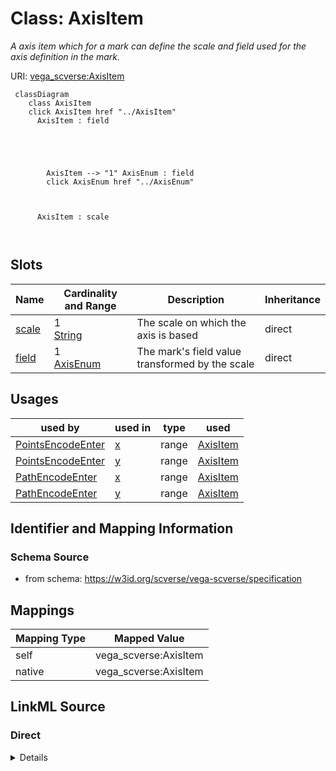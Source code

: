 

# Class: AxisItem 


_A axis item which for a mark can define the scale and field used for the axis definition in the mark._





URI: [vega_scverse:AxisItem](https://w3id.org/scverse/vega-scverse/AxisItem)






```mermaid
 classDiagram
    class AxisItem
    click AxisItem href "../AxisItem"
      AxisItem : field
        
          
    
        
        
        AxisItem --> "1" AxisEnum : field
        click AxisEnum href "../AxisEnum"
    

        
      AxisItem : scale
        
      
```




<!-- no inheritance hierarchy -->


## Slots

| Name | Cardinality and Range | Description | Inheritance |
| ---  | --- | --- | --- |
| [scale](scale.md) | 1 <br/> [String](String.md) | The scale on which the axis is based | direct |
| [field](field.md) | 1 <br/> [AxisEnum](AxisEnum.md) | The mark's field value transformed by the scale | direct |





## Usages

| used by | used in | type | used |
| ---  | --- | --- | --- |
| [PointsEncodeEnter](PointsEncodeEnter.md) | [x](x.md) | range | [AxisItem](AxisItem.md) |
| [PointsEncodeEnter](PointsEncodeEnter.md) | [y](y.md) | range | [AxisItem](AxisItem.md) |
| [PathEncodeEnter](PathEncodeEnter.md) | [x](x.md) | range | [AxisItem](AxisItem.md) |
| [PathEncodeEnter](PathEncodeEnter.md) | [y](y.md) | range | [AxisItem](AxisItem.md) |






## Identifier and Mapping Information







### Schema Source


* from schema: https://w3id.org/scverse/vega-scverse/specification




## Mappings

| Mapping Type | Mapped Value |
| ---  | ---  |
| self | vega_scverse:AxisItem |
| native | vega_scverse:AxisItem |







## LinkML Source

<!-- TODO: investigate https://stackoverflow.com/questions/37606292/how-to-create-tabbed-code-blocks-in-mkdocs-or-sphinx -->

### Direct

<details>
```yaml
name: AxisItem
description: A axis item which for a mark can define the scale and field used for
  the axis definition in the mark.
from_schema: https://w3id.org/scverse/vega-scverse/specification
rank: 1000
attributes:
  scale:
    name: scale
    description: The scale on which the axis is based.
    from_schema: https://w3id.org/scverse/vega-scverse/marks
    domain_of:
    - Axis
    - ColorItem
    - AxisItem
    - ConditionalFillUpdate
    required: true
    pattern: ^[XY]_scale(_\d+)?$
  field:
    name: field
    description: The mark's field value transformed by the scale. Either x or y.
    from_schema: https://w3id.org/scverse/vega-scverse/marks
    domain_of:
    - AggregateTransform
    - SpreadTransform
    - ContinuousColorDomain
    - ColorItem
    - AxisItem
    - ConditionalFillUpdate
    range: AxisEnum
    required: true

```
</details>

### Induced

<details>
```yaml
name: AxisItem
description: A axis item which for a mark can define the scale and field used for
  the axis definition in the mark.
from_schema: https://w3id.org/scverse/vega-scverse/specification
rank: 1000
attributes:
  scale:
    name: scale
    description: The scale on which the axis is based.
    from_schema: https://w3id.org/scverse/vega-scverse/marks
    alias: scale
    owner: AxisItem
    domain_of:
    - Axis
    - ColorItem
    - AxisItem
    - ConditionalFillUpdate
    range: string
    required: true
    pattern: ^[XY]_scale(_\d+)?$
  field:
    name: field
    description: The mark's field value transformed by the scale. Either x or y.
    from_schema: https://w3id.org/scverse/vega-scverse/marks
    alias: field
    owner: AxisItem
    domain_of:
    - AggregateTransform
    - SpreadTransform
    - ContinuousColorDomain
    - ColorItem
    - AxisItem
    - ConditionalFillUpdate
    range: AxisEnum
    required: true

```
</details>